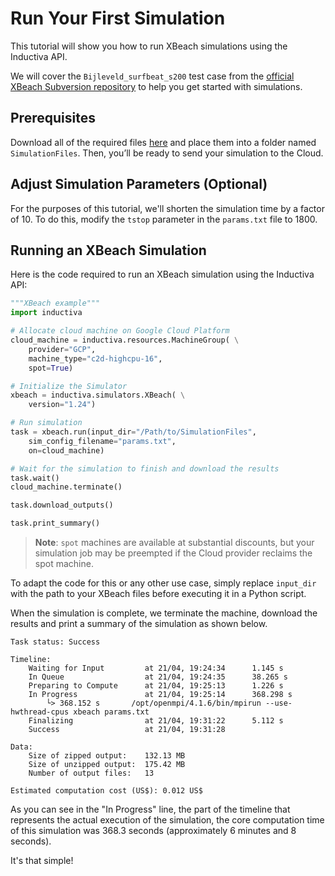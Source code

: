 # Run Your First Simulation
This tutorial will show you how to run XBeach simulations using the Inductiva API. 

We will cover the `Bijleveld_surfbeat_s200` test case from the [official XBeach Subversion repository](https://svn.oss.deltares.nl/repos/xbeach/) to help you get started with simulations.


## Prerequisites
Download all of the required files [here](https://svn.oss.deltares.nl/repos/xbeach/testcases/Wong2016/Bijleveld_surfbeat_s200/) and place them into a folder named `SimulationFiles`. Then, you’ll be ready to send your simulation to the Cloud.

## Adjust Simulation Parameters (Optional)
For the purposes of this tutorial, we'll shorten the simulation time by a factor of 10. To do this, modify the `tstop` parameter in the `params.txt` file to 1800.

## Running an XBeach Simulation
Here is the code required to run an XBeach simulation using the Inductiva API:

```python
"""XBeach example"""
import inductiva

# Allocate cloud machine on Google Cloud Platform
cloud_machine = inductiva.resources.MachineGroup( \
    provider="GCP",
    machine_type="c2d-highcpu-16",
	spot=True)

# Initialize the Simulator
xbeach = inductiva.simulators.XBeach( \
    version="1.24")

# Run simulation
task = xbeach.run(input_dir="/Path/to/SimulationFiles",
    sim_config_filename="params.txt",
    on=cloud_machine)

# Wait for the simulation to finish and download the results
task.wait()
cloud_machine.terminate()

task.download_outputs()

task.print_summary()
```

> **Note**: `spot` machines are available at substantial discounts, but your simulation job may be preempted if
> the Cloud provider reclaims the spot machine.

To adapt the code for this or any other use case, simply replace `input_dir` with the path to your XBeach files before executing it in a Python script.

When the simulation is complete, we terminate the machine, download the results and print a summary of the simulation as shown below.

```
Task status: Success

Timeline:
	Waiting for Input         at 21/04, 19:24:34      1.145 s
	In Queue                  at 21/04, 19:24:35      38.265 s
	Preparing to Compute      at 21/04, 19:25:13      1.226 s
	In Progress               at 21/04, 19:25:14      368.298 s
		└> 368.152 s       /opt/openmpi/4.1.6/bin/mpirun --use-hwthread-cpus xbeach params.txt
	Finalizing                at 21/04, 19:31:22      5.112 s
	Success                   at 21/04, 19:31:28      

Data:
	Size of zipped output:    132.13 MB
	Size of unzipped output:  175.42 MB
	Number of output files:   13

Estimated computation cost (US$): 0.012 US$
```

As you can see in the "In Progress" line, the part of the timeline that represents the actual execution of the simulation, 
the core computation time of this simulation was 368.3 seconds (approximately 6 minutes and 8 seconds).

It's that simple!